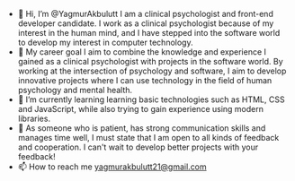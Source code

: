 - 👋 Hi, I’m @YagmurAkbulutt I am a clinical psychologist and front-end developer candidate. I work as a clinical psychologist because of my interest in the human mind, and I have stepped into the software world to develop my interest in computer technology.
- 👀 My career goal I aim to combine the knowledge and experience I gained as a clinical psychologist with projects in the software world. By working at the intersection of psychology and software, I aim to develop innovative projects where I can use technology in the field of human psychology and mental health.
- 🌱 I’m currently learning learning basic technologies such as HTML, CSS and JavaScript, while also trying to gain experience using modern libraries.
- 💞️ As someone who is patient, has strong communication skills and manages time well, I must state that I am open to all kinds of feedback and cooperation. I can't wait to develop better projects with your feedback!
- 📫 How to reach me yagmurakbulutt21@gmail.com


<!---
YagmurAkbulutt/YagmurAkbulutt is a ✨ special ✨ repository because its `README.md` (this file) appears on your GitHub profile.
You can click the Preview link to take a look at your changes.
--->
